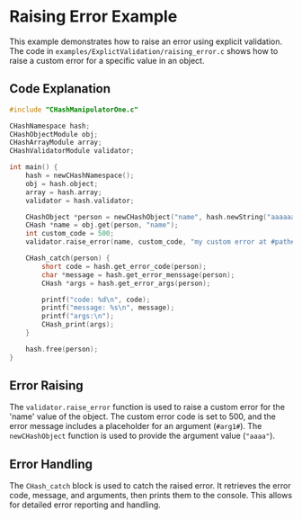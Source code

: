 # Raising Error Example

This example demonstrates how to raise an error using explicit validation. The code in `examples/ExplictValidation/raising_error.c` shows how to raise a custom error for a specific value in an object.

## Code Explanation

```c
#include "CHashManipulatorOne.c"

CHashNamespace hash;
CHashObjectModule obj;
CHashArrayModule array;
CHashValidatorModule validator;

int main() {
    hash = newCHashNamespace();
    obj = hash.object;
    array = hash.array;
    validator = hash.validator;

    CHashObject *person = newCHashObject("name", hash.newString("aaaaaaaaa"));
    CHash *name = obj.get(person, "name");
    int custom_code = 500;
    validator.raise_error(name, custom_code, "my custom error at #path# with #arg1#", newCHashObject("arg1", hash.newString("aaaa")));

    CHash_catch(person) {
        short code = hash.get_error_code(person);
        char *message = hash.get_error_menssage(person);
        CHash *args = hash.get_error_args(person);

        printf("code: %d\n", code);
        printf("message: %s\n", message);
        printf("args:\n");
        CHash_print(args);
    }

    hash.free(person);
}
```

## Error Raising

The `validator.raise_error` function is used to raise a custom error for the 'name' value of the object. The custom error code is set to 500, and the error message includes a placeholder for an argument (`#arg1#`). The `newCHashObject` function is used to provide the argument value (`"aaaa"`).

## Error Handling

The `CHash_catch` block is used to catch the raised error. It retrieves the error code, message, and arguments, then prints them to the console. This allows for detailed error reporting and handling.